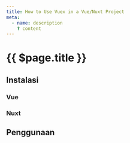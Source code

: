 ```yaml
---
title: How to Use Vuex in a Vue/Nuxt Project
meta:
  - name: description
    ? content
---
```


# {{ $page.title }}

<start-tutorial demo="vuex" lang="id" />

## Instalasi

### Vue

### Nuxt

## Penggunaan
